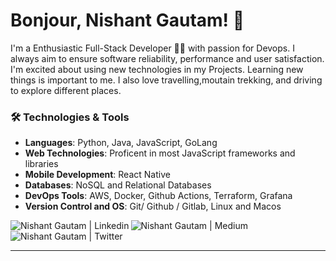 

# Bonjour, Nishant Gautam! 👋

I'm a Enthusiastic Full-Stack Developer 👨‍💻 with passion for Devops. I always aim to ensure software reliability, performance and user satisfaction.  I'm excited about using new technologies in my Projects. Learning new things is important to me. I also love travelling,moutain trekking, and  driving to explore different places.  



### 🛠️ Technologies & Tools
- **Languages**: Python, Java, JavaScript, GoLang
- **Web Technologies**: Proficent in most JavaScript frameworks and libraries
- **Mobile Development**: React Native
- **Databases**: NoSQL and Relational Databases
- **DevOps Tools**: AWS, Docker, Github Actions, Terraform, Grafana
- **Version Control and OS**: Git/ Github / Gitlab, Linux and Macos


<a href="https://www.linkedin.com/" target="_blank">
  <img align="left" alt="Nishant Gautam | Linkedin" src="https://img.shields.io/badge/LinkedIn-0077B5?style=for-the-badge&logo=linkedin&logoColor=white" />
</a>
<a href="https://medium.com/@nisgautam023_95357" target="_blank">
  <img align="left" alt="Nishant Gautam | Medium" src="https://img.shields.io/badge/Medium-12100E?style=for-the-badge&logo=medium&logoColor=white" />
</a>
<a href="https://twitter.com/GuTuu023" target="_blank">
  <img align="left" alt="Nishant Gautam | Twitter" src="https://img.shields.io/badge/Twitter-00ACEE?style=for-the-badge&logo=twitter&logoColor=white" />
</a>

<br/>

<br />





---
